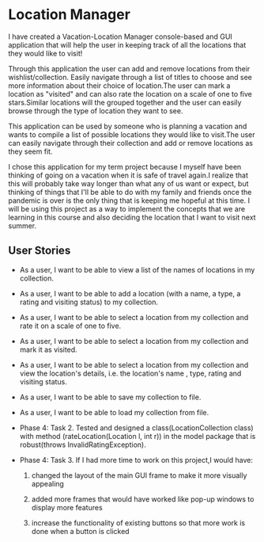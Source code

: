 # Location Manager

I have created a Vacation-Location Manager console-based and GUI application that will help the user in keeping track of all the locations that they would like to visit!

Through this application the user can add and remove locations from their wishlist/collection. Easily navigate through 
a list of titles to choose and see more information about their choice of location.The user can mark a location as 
"visited" and can also rate the location on a scale of one to five stars.Similar locations will the grouped together
and the user can easily browse through the type of location they want to see.

This application can be used by someone who is planning a vacation and wants to compile a list of possible locations 
they would like to visit.The user can easily navigate through their collection and add or remove locations as 
they seem fit.

I chose this application for my term project because I myself have been thinking of going on a vacation when it is 
safe of travel again.I realize that this will probably take way longer than what any of us want
 or expect, but thinking of things that I'll be able to do with my family and friends once the pandemic is over is the 
 only thing that is keeping me hopeful at this time. I will be using this project as a way to implement the concepts 
 that we are learning in this course and also deciding the location that I want to visit next summer.


## User Stories

- As a user, I want to be able to view a list of the names of locations in my collection.

- As a user, I want to be able to add a location (with a name, a type, a rating and visiting status) 
to my collection.

- As a user, I want to be able to select a location from my collection and rate it on a scale of one to five.

- As a user, I want to be able to select a location from my collection and mark it as visited.

- As a user, I want to be able to select a location from my collection and view the location's details,
i.e. the location's name , type, rating and visiting status.

- As a user, I want to be able to save my collection to file.

- As a user, I want to be able to load my collection from file.

- Phase 4: Task 2. Tested and designed a class(LocationCollection class) with method (rateLocation(Location l, int r)) 
in the model package that is robust(throws InvalidRatingException).  

- Phase 4: Task 3. If I had more time to work on this project,I would have: 
  1. changed the layout of the main GUI frame to make it more visually appealing
  
  2. added more frames that would have worked like pop-up windows to display more features
  
  3. increase the functionality of existing buttons so that more work is done when a button is clicked
